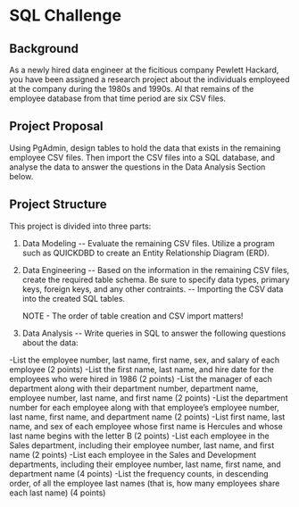 # SQL Challenge 

## Background
As a newly hired data engineer at the ficitious company Pewlett Hackard, you have been assigned a research project about the individuals employeed at the company during the 1980s and 1990s. Al that remains of the employee database from that time period are six CSV files.

## Project Proposal

Using PgAdmin, design tables to hold the data that exists in the remaining employee CSV files. Then import the CSV files into a SQL database, and analyse the data to answer the questions in the Data Analysis Section below.

## Project Structure
This project is divided into three parts:

1. Data Modeling
-- Evaluate the remaining CSV files. Utilize a program such as QUICKDBD to create an Entity Relationship Diagram (ERD).

2. Data Engineering
-- Based on the information in the remaining CSV files, create the required table schema. Be sure to specify data types, primary keys, foreign keys, and any other contraints. 
-- Importing the CSV data into the created SQL tables.

   NOTE - The order of table creation and CSV import matters!

3. Data Analysis
-- Write queries in SQL to answer the following questions about the data:

  -List the employee number, last name, first name, sex, and salary of each employee (2 points)
  -List the first name, last name, and hire date for the employees who were hired in 1986 (2 points)
  -List the manager of each department along with their department number, department name, employee number, last name, and first name (2 points)
  -List the department number for each employee along with that employee’s employee number, last name, first name, and department name (2 points)
  -List first name, last name, and sex of each employee whose first name is Hercules and whose last name begins with the letter B (2 points)
  -List each employee in the Sales department, including their employee number, last name, and first name (2 points)
  -List each employee in the Sales and Development departments, including their employee number, last name, first name, and department name (4 points)
  -List the frequency counts, in descending order, of all the employee last names (that is, how many employees share each last name) (4 points)
